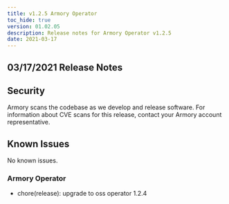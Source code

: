 ```yaml
---
title: v1.2.5 Armory Operator
toc_hide: true
version: 01.02.05
description: Release notes for Armory Operator v1.2.5
date: 2021-03-17
---
```


## 03/17/2021 Release Notes

## Security

Armory scans the codebase as we develop and release software. For information about CVE scans for this release, contact your Armory account representative.

## Known Issues
No known issues.

### Armory Operator

* chore(release): upgrade to oss operator 1.2.4
